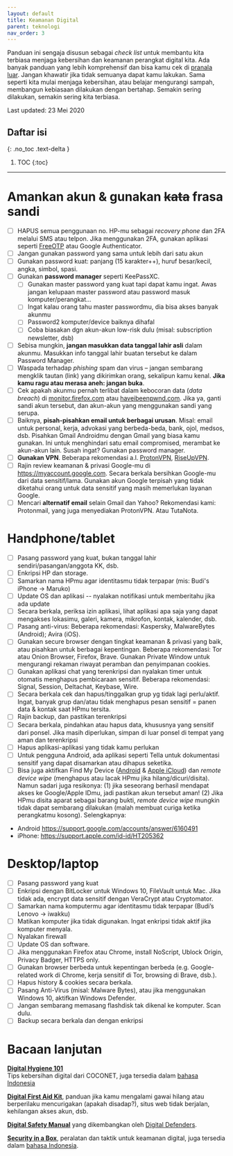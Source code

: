 ```yaml
---
layout: default
title: Keamanan Digital
parent: teknologi
nav_order: 3
---
```


Panduan ini sengaja disusun sebagai _check list_ untuk membantu kita terbiasa menjaga kebersihan dan keamanan perangkat digital kita. Ada banyak panduan yang lebih komprehensif dan bisa kamu cek di [pranala luar](#pranala-luar). Jangan khawatir jika tidak semuanya dapat kamu lakukan. Sama seperti kita mulai menjaga kebersihan, atau belajar mengurangi sampah, membangun kebiasaan dilakukan dengan bertahap. Semakin sering dilakukan, semakin sering kita terbiasa.

Last updated: 23 Mei 2020

## Daftar isi
{: .no_toc .text-delta }

1. TOC
{:toc}

---

# Amankan akun & gunakan ~~kata~~ frasa sandi

- [ ] HAPUS semua penggunaan no. HP-mu sebagai _recovery phone_ dan 2FA melalui SMS atau telpon. Jika menggunakan 2FA, gunakan aplikasi seperti [FreeOTP](https://freeotp.github.io/) atau Google Authenticator.
- [ ] Jangan gunakan password yang sama untuk lebih dari satu akun
- [ ] Gunakan password kuat: panjang (15 karakter++),  huruf besar/kecil, angka, simbol, spasi.
- [ ] Gunakan **password manager** seperti KeePassXC.
  - [ ] Gunakan master password yang kuat tapi dapat kamu ingat. Awas jangan kelupaan master password atau password masuk komputer/perangkat...
  - [ ] Ingat kalau orang tahu master passwordmu, dia bisa akses banyak akunmu
  - [ ] Password2 komputer/device baiknya dihafal
  - [ ] Coba biasakan dgn akun-akun low-risk dulu (misal: subscription newsletter, dsb)
- [ ] Sebisa mungkin, **jangan masukkan data tanggal lahir asli** dalam akunmu. Masukkan info tanggal lahir buatan tersebut ke dalam Password Manager.
- [ ] Waspada terhadap _phishing_ spam dan virus – jangan sembarang mengklik tautan (link) yang dikirimkan orang, sekalipun kamu kenal. **Jika kamu ragu atau merasa aneh: jangan buka**.
- [ ] Cek apakah akunmu pernah terlibat dalam kebocoran data (_data breach_) di [monitor.firefox.com](https://monitor.firefox.com) atau [haveibeenpwnd.com](https://haveibeenpwnd.com). Jika ya, ganti sandi akun tersebut, dan akun-akun yang menggunakan sandi yang serupa.
- [ ] Baiknya, **pisah-pisahkan email untuk berbagai urusan**. Misal: email untuk personal, kerja, advokasi yang berbeda-beda, bank, ojol, medsos, dsb. Pisahkan Gmail Androidmu dengan Gmail yang biasa kamu gunakan. Ini untuk menghindari satu email compromised, merambat ke akun-akun lain. Susah ingat? Gunakan password manager.
- [ ] **Gunakan VPN**. Beberapa rekomendasi a.l. [ProtonVPN](https://protonvpn.com/), [RiseUpVPN](https://riseup.net/en/vpn).
- [ ] Rajin review keamanan & privasi Google-mu di https://myaccount.google.com. Secara berkala bersihkan Google-mu dari data sensitif/lama. Gunakan akun Google terpisah yang tidak diketahui orang untuk data sensitif yang masih memerlukan layanan Google.
- [ ] Mencari **alternatif email** selain Gmail dan Yahoo? Rekomendasi kami: Protonmail, yang juga menyediakan ProtonVPN. Atau TutaNota.

# Handphone/tablet

- [ ] Pasang password yang kuat, bukan tanggal lahir sendiri/pasangan/anggota KK, dsb.
- [ ] Enkripsi HP dan storage.
- [ ] Samarkan nama HPmu agar identitasmu tidak terpapar (mis: Budi's iPhone → Maruko)
- [ ] Update OS dan aplikasi -- nyalakan notifikasi untuk memberitahu jika ada update
- [ ] Secara berkala, periksa izin aplikasi, lihat aplikasi apa saja yang dapat mengakses lokasimu, galeri, kamera, mikrofon, kontak, kalender, dsb.
- [ ] Pasang anti-virus: Beberapa rekomendasi: Kaspersky, MalwareBytes (Android); Avira (iOS).
- [ ] Gunakan secure browser dengan tingkat keamanan & privasi yang baik, atau pisahkan untuk berbagai kepentingan. Beberapa rekomendasi: Tor atau Onion Browser, Firefox, Brave. Gunakan Private Window untuk mengurangi rekaman riwayat peramban dan penyimpanan cookies.
- [ ] Gunakan aplikasi chat yang terenkripsi dan nyalakan timer untuk otomatis menghapus pembicaraan sensitif. Beberapa rekomendasi: Signal, Session, Deltachat, Keybase, Wire.
- [ ] Secara berkala cek dan hapus/tinggalkan grup yg tidak lagi perlu/aktif. Ingat, banyak grup dan/atau tidak menghapus pesan sensitif = panen data & kontak saat HPmu tersita.
- [ ] Rajin backup, dan pastikan terenkripsi
- [ ] Secara berkala, pindahkan atau hapus data, khususnya yang sensitif dari ponsel. Jika masih diperlukan, simpan di luar ponsel di tempat yang aman dan terenkripsi
- [ ] Hapus aplikasi-aplikasi yang tidak kamu perlukan
- [ ] Untuk pengguna Android, ada aplikasi seperti Tella untuk dokumentasi sensitif yang dapat disamarkan atau dihapus seketika.
- [ ] Bisa juga aktifkan Find My Device ([Android](https://www.google.com/android/find) & [Apple iCloud](https://www.apple.com/icloud/find-my/
)) dan _remote device wipe_ (menghapus atau lacak HPmu jika hilang/dicuri/disita). Namun sadari juga resikonya: (1) jika seseorang berhasil mendapat akses ke Google/Apple IDmu, jadi pastikan akun tersebut aman! (2) Jika HPmu disita aparat sebagai barang bukti, _remote device wipe_ mungkin tidak dapat sembarang dilakukan (malah membuat curiga ketika perangkatmu kosong). Selengkapnya:
* Android https://support.google.com/accounts/answer/6160491   
* iPhone: https://support.apple.com/id-id/HT205362  

# Desktop/laptop

- [ ] Pasang password yang kuat
- [ ] Enkripsi dengan BitLocker untuk Windows 10, FileVault untuk Mac. Jika tidak ada, encrypt data sensitif dengan VeraCrypt atau Cryptomator.
- [ ] Samarkan nama komputermu agar identitasmu tidak terpapar (Budi’s Lenovo → iwakku)
- [ ] Matikan komputer jika tidak digunakan. Ingat enkripsi tidak aktif jika komputer menyala.
- [ ] Nyalakan firewall
- [ ] Update OS dan software.
- [ ] Jika menggunakan Firefox atau Chrome, install NoScript, Ublock Origin, Privacy Badger, HTTPS only.
- [ ] Gunakan browser berbeda untuk kepentingan berbeda (e.g. Google-related work di Chrome, kerja sensitif di Tor, browsing di Brave, dsb.).
- [ ] Hapus history & cookies secara berkala.
- [ ] Pasang Anti-Virus (misal: Malware Bytes), atau jika menggunakan Windows 10, aktifkan Windows Defender.
- [ ] Jangan sembarang memasang flashdisk tak dikenal ke komputer. Scan dulu.
- [ ] Backup secara berkala dan dengan enkripsi

# Bacaan lanjutan

**[Digital Hygiene 101](https://coconet.social/digital-hygiene-safety-security/)**  
Tips kebersihan digital dari COCONET, juga tersedia dalam [bahasa Indonesia](https://coconet.social/digital-hygiene-safety-security-indonesia)

**[Digital First Aid Kit](https://digitalfirstaid.org/en/index.html)**, panduan jika kamu mengalami gawai hilang atau berperilaku mencurigakan (apakah disadap?), situs web tidak berjalan, kehilangan akses akun, dsb.

**[Digital Safety Manual](https://digitalsafetymanual.org/)** yang dikembangkan oleh [Digital Defenders](https://digitaldefenders.org/).

**[Security in a Box](https://securityinabox.org/en/)**, peralatan dan taktik untuk keamanan digital, juga tersedia dalam [bahasa Indonesia](https://securityinabox.org/id/).
